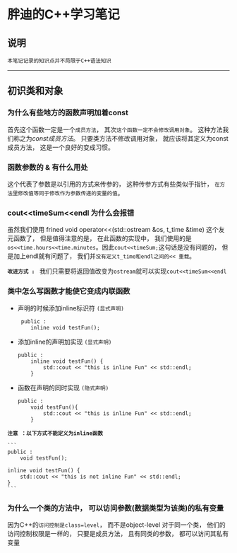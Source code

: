 
# 胖迪的C++学习笔记

## 说明

``本笔记记录的知识点并不局限于C++语法知识``

---

## 初识类和对象

### 为什么有些地方的函数声明加着const

首先这个函数一定是一个``成员方法``， 其次``这个函数一定不会修改调用对象``。 这种方法我们称之为*const成员方法*。 只要类方法不修改调用对象， 就应该将其定义为const成员方法， 这是一个良好的变成习惯。

### 函数参数的 & 有什么用处

这个代表了参数是以引用的方式来传参的， 这种传参方式有些类似于指针， ``在方法里修改值等同于修改作为参数传递的变量的值``。

### cout<<timeSum<<endl 为什么会报错

虽然我们使用 frined void operator<<(std::ostream &os, t_time &time) 这个友元函数了， 但是值得注意的是， 在此函数的实现中， 我们使用的是``os<<time.hours<<time.minutes``。因此``cout<<timeSum;``这句话是没有问题的， 但是加上endl就有问题了， 我们并``没有定义t_time和endl之间的<< 重载``。

**``改进方式 : ``** 我们只需要将返回值改变为``ostream``就可以实现``cout<<timeSum<<endl``

### 类中怎么写函数才能使它变成内联函数

 - 声明的时候添加inline标识符 ``(显式声明)``
    
    ```
     public :
        inline void testFun();
    ```
 - 添加inline的声明加实现 ``(显式声明)``
    
    ```
    public :
        inline void testFun() {
            std::cout << "this is inline Fun" << std::endl;
        }
    ```
 - 函数在声明的同时实现 ``(隐式声明)``
    
    ```
    public :
        void testFun(){
            std::cout << "this is inline Fun" << std::endl;
        }
    ```

**``注意 ：以下方式不能定义为inline函数``**

    ```
    public :
        void testFun();

    inline void testFun() {
        std::cout << "this is not inline Fun" << std::endl;
    }
    ```

### 为什么一个类的方法中， 可以访问参数(数据类型为该类)的私有变量

因为C++的``访问控制是class=level``， 而不是object-level
对于同一个类， 他们的访问控制权限是一样的， 只要是成员方法， 且有同类的参数， 都可以访问其私有变量

